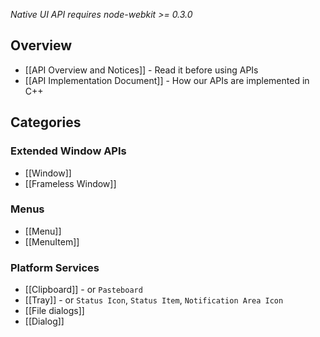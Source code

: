 _Native UI API requires node-webkit >= 0.3.0_

## Overview

* [[API Overview and Notices]] - Read it before using APIs
* [[API Implementation Document]] - How our APIs are implemented in C++

## Categories

### Extended Window APIs

* [[Window]]
* [[Frameless Window]]

### Menus

* [[Menu]]
* [[MenuItem]]

### Platform Services

* [[Clipboard]] - or `Pasteboard`
* [[Tray]] - or `Status Icon`, `Status Item`, `Notification Area Icon`
* [[File dialogs]]
* [[Dialog]]
